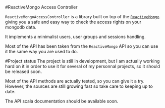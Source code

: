 #ReactiveMongo Access Controller

`ReactiveMongoAccessController` is a library built on top of the [`ReactiveMongo`](https://github.com/ReactiveMongo/ReactiveMongo) giving you a safe and easy way to check the access rights on your mongodb data.

It implements a minimalist users, user groups and sessions handling.

Most of the API has been taken from the `ReactiveMongo` API so you can use it the same way you are used to do.

#Project status
The project is still in development, but I am actually working hard on it in order to use it for several of my personnal projects, so it should be released soon.

Most of the API methods are actually tested, so you can give it a try. However, the sources are still growing fast so take care to keeping up to date.

The API scala documentation should be available soon.
